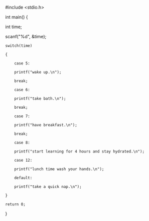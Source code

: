 #include <stdio.h>

int main() {

int time;

scanf("%d", &time);

    switch(time)

    {

        case 5:

        printf("wake up.\n");

        break;

        case 6:

        printf("take bath.\n");

        break;

        case 7:

        printf("have breakfast.\n");

        break;

        case 8:

        printf("start learning for 4 hours and stay hydrated.\n");

        case 12:

        printf("lunch time wash your hands.\n");

        default:

        printf("take a quick nap.\n");

    }

    return 0;

}
